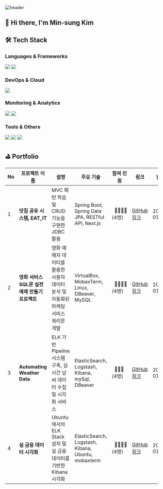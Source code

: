 ![header](https://capsule-render.vercel.app/api?type=venom&height=300&color=9C5FE4&text=Welcome%20to%20my%20GitHub!&fontSize=60&fontColor=000000&stroke=000000&strokeWidth=2)

## 👋 Hi there, I'm Min-sung Kim

## 🛠 Tech Stack
### Languages & Frameworks
<div>
  <img src="https://img.shields.io/badge/Java-007396?style=for-the-badge&logo=openjdk&logoColor=white"/>
  <img src="https://img.shields.io/badge/Spring-6DB33F?style=for-the-badge&logo=spring&logoColor=white"/>
</div>

### DevOps & Cloud
<div>
  <img src="https://img.shields.io/badge/Docker-2496ED?style=for-the-badge&logo=docker&logoColor=white"/>
</div>

### Monitoring & Analytics
<div>
  <img src="https://img.shields.io/badge/Elasticsearch-005571?style=for-the-badge&logo=elasticsearch&logoColor=white"/>
  <img src="https://img.shields.io/badge/Kibana-005571?style=for-the-badge&logo=kibana&logoColor=white"/>
</div>

### Tools & Others
<div>
  <img src="https://img.shields.io/badge/Linux-FCC624?style=for-the-badge&logo=linux&logoColor=black"/>
  <img src="https://img.shields.io/badge/Git-F05032?style=for-the-badge&logo=git&logoColor=white"/>
  <img src="https://img.shields.io/badge/MySQL-4479A1?style=for-the-badge&logo=mysql&logoColor=white"/>
</div>

## ⛳ Portfolio
| No | 프로젝트 이름 | 설명 | 주요 기술 | 참여 인원 | 링크 | 날짜 |
|----|---------------|------|-----------|----------|------|------|
| 1  | **맛집 공유 시스템, EAT_IT** | MVC 패턴 학습 및 CRUD 기능을 구현한 JDBC 활용 | Spring Boot, Spring Data JPA, RESTful API, Next.js | &nbsp;&nbsp;👩‍👩‍👧‍👦 <br>(4명) | [GitHub 링크](https://github.com/minsung159357/Eat_IT) | 2025-01-13 |
| 2  | **영화 서비스 SQL문 실전 예제 만들기 프로젝트** | 영화 예매자 데이터를 활용한 사용자 데이터 분석 및 자동화된 마케팅 서비스 쿼리문 개발 | VirtualBox, MobaxTerm, Linux, DBeaver, MySQL | &nbsp;&nbsp;👩‍👩‍👧‍👦 <br>(4명)| [GitHub 링크](https://github.com/minsung159357/Movie_Reservation) | 2025-01-17 |
| 3  | **Automating Weather Data** | ELK 기반 Pipeline 시스템 구축, 실시간 날씨 데이터 수집 및 시각화 서비스 | ElasticSearch, Logstash, Kibana, mySql, DBeaver | &nbsp;&nbsp;👩‍👩‍👧 <br>(4명) | [GitHub 링크](https://github.com/minsung159357/weather) | 2025-01-21 |
| 4  | **실 금융 데이터 시각화** | Ubuntu에서의 ELK Stack 설치 및 실 금융 데이터를 기반한 Kibana 시각화 | ElasticSearch, Logstash, Kibana, Ubuntu, mobaxterm | &nbsp;&nbsp;👨‍👨‍👦‍👦<br>(4명)| [GitHub 링크](https://github.com/minsung159357/carddata) | 2025-01-24 |
